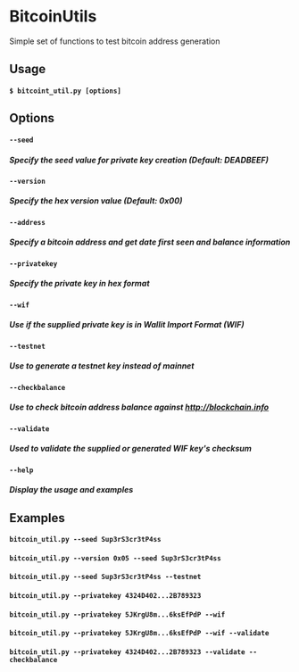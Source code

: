 # BitcoinUtils
Simple set of functions to test bitcoin address generation
## Usage
  #### `$ bitcoint_util.py [options]`
  
## Options
  #### `--seed`
   ##### Specify the seed value for private key creation (Default: DEADBEEF)
  #### `--version`
   ##### Specify the hex version value (Default: 0x00)
  #### `--address`
   ##### Specify a bitcoin address and get date first seen and balance information
  #### `--privatekey`
   ##### Specify the private key in hex format
  #### `--wif`
   ##### Use if the supplied private key is in Wallit Import Format (WIF)
  #### `--testnet`
   ##### Use to generate a testnet key instead of mainnet
  #### `--checkbalance`
   ##### Use to check bitcoin address balance against http://blockchain.info
  #### `--validate`
   ##### Used to validate the supplied or generated WIF key's checksum
  #### `--help`
   ##### Display the usage and examples
  
## Examples
  #### `bitcoin_util.py --seed Sup3rS3cr3tP4ss`
  #### `bitcoin_util.py --version 0x05 --seed Sup3rS3cr3tP4ss`
  #### `bitcoin_util.py --seed Sup3rS3cr3tP4ss --testnet`
  #### `bitcoin_util.py --privatekey 4324D402...2B789323`
  #### `bitcoin_util.py --privatekey 5JKrgU8m...6ksEfPdP --wif`
  #### `bitcoin_util.py --privatekey 5JKrgU8m...6ksEfPdP --wif --validate`
  #### `bitcoin_util.py --privatekey 4324D402...2B789323 --validate --checkbalance`
